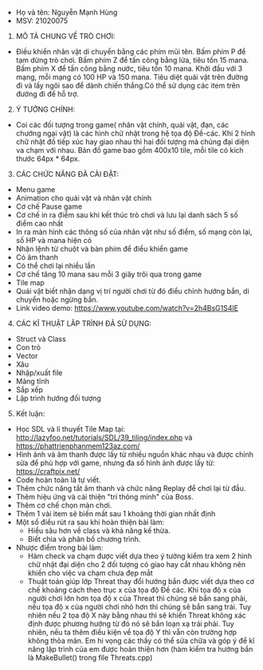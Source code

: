 - Họ và tên: Nguyễn Mạnh Hùng
- MSV: 21020075

1. MÔ TẢ CHUNG VỀ TRÒ CHƠI:
- Điều khiển nhân vật di chuyển bằng các phím mũi tên. Bấm phím P để tạm dừng trò chơi. Bấm phím Z để tấn công bằng lửa, tiêu tốn 15 mana. Bấm phím X để tấn công bằng nước, tiêu tốn 10 mana. Khởi đầu với 3 mạng, mỗi mạng có 100 HP và 150 mana. Tiêu diệt quái vật trên đường đi và lấy ngôi sao để dành chiến thắng.Có thể sử dụng các item trên đường đi để hỗ trợ.

2. Ý TƯỞNG CHÍNH:
- Coi các đối tượng trong game( nhân vật chính, quái vật, đạn, các chướng ngại vật) là các hình chữ nhật trong hệ tọa độ Đề-các. Khi 2 hình chữ nhật đố tiếp xúc hay giao nhau thì hai đối tượng mà chúng đại diện va chạm với nhau. Bản đồ game bao gồm 400x10 tile, mỗi tile có kích thước 64px * 64px.

3. CÁC CHỨC NĂNG ĐÃ CÀI ĐẶT:
- Menu game
- Animation cho quái vật và nhân vật chính
- Cơ chế Pause game
- Cơ chế in ra điểm sau khi kết thúc trò chơi và lưu lại danh sách 5 số điểm cao nhất
- In ra màn hình các thông số của nhân vật như số điểm, số mạng còn lại, số HP và mana hiện có
- Nhận lệnh từ chuột và bàn phím để điều khiển game
- Có âm thanh
- Có thể chơi lại nhiều lần
- Cơ chế tăng 10 mana sau mỗi 3 giây trôi qua trong game
- Tile map
- Quái vật biết nhận dạng vị trí người chơi từ đó điểu chỉnh hướng bắn, di chuyển hoặc ngừng bắn.
- Link video demo: https://www.youtube.com/watch?v=2h4BsG1S4lE

4. CÁC KĨ THUẬT LÂP TRÌNH ĐÃ SỬ DỤNG:
- Struct và Class
- Con trỏ
- Vector
- Xâu
- Nhập/xuất file
- Mảng tĩnh
- Sắp xếp
- Lập trình hướng đối tượng

5. Kết luận:
- Học SDL và lí thuyết Tile Map tại: http://lazyfoo.net/tutorials/SDL/39_tiling/index.php và https://phattrienphanmem123az.com/
- Hình ảnh và âm thanh được lấy từ nhiều nguồn khác nhau và được chỉnh sửa để phù hợp với game, nhưng đa số hình ảnh được lấy từ: https://craftpix.net/
- Code hoàn toàn là tự viết.
- Thêm chức năng tắt âm thanh và chức năng Replay để chơi lại từ đầu.
- Thêm hiệu ứng và cải thiện "trí thông minh" của Boss.
- Thêm cơ chế chọn màn chơi.
- Thêm 1 vài item sẽ biến mất sau 1 khoảng thời gian nhất định
- Một số điều rút ra sau khi hoàn thiện bài làm:
   + Hiểu sâu hơn về class và khả năng kế thừa.
   + Biết chia và phân bố chương trình.
- Nhược điểm trong bài làm:
   + Hàm check va chạm được viết dựa theo ý tưởng kiểm tra xem 2 hình chữ nhật đại diện cho 2 đối tượng có giao hay cắt nhau không nên khiến cho việc va chạm chưa đẹp mắt
   + Thuật toán giúp lớp Threat thay đổi hướng bắn được viết dựa theo cơ chế khoảng cách theo trục x của tọa độ Đề các. Khi tọa độ x của người chơi lớn hơn tọa độ x của Threat thì chúng sẽ bắn sang phải, nếu tọa độ x của người chơi nhỏ hơn thì chúng sẽ bắn sang trái. Tuy nhiên nếu 2 tọa độ X này bằng nhau thì sẽ khiến Threat không xác định được phương hướng từ đó nó sẽ bắn loạn xạ trái phải. Tuy nhiên, nếu ta thêm điều kiện về tọa độ Y thì vẫn còn trường hợp không thỏa mãn. Em hi vọng các thầy có thể sửa chữa và góp ý để kĩ năng lập trình của em được hoàn thiện hơn (hàm kiểm tra hướng bắn là MakeBullet() trong file Threats.cpp)










